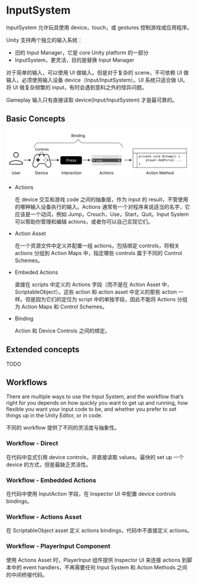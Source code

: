 # InputSystem

InputSystem 允许玩具使用 device，touch，或 gestures 控制游戏或应用程序。

Unity 支持两个独立的输入系统：

- 旧的 Input Manager，它是 core Unity platform 的一部分
- InputSystem，更灵活，目的是替换 Input Manager

对于简单的输入，可以使用 UI 做输入。但是对于复杂的 scene，不可依赖 UI 做输入，必须使用输入设备 device（Input/InputSystem）。UI 系统只适合做 UI。将 UI 做复杂频繁的 input，有时会遇到意料之外的怪异问题。

Gameplay 输入只有直接读取 device(Input/InputSystem) 才是最可靠的。

## Basic Concepts

![ConceptsOverview](image/ConceptsOverview.svg)

- Actions

  在 device 交互和游戏 code 之间的抽象层，作为 input 的 result，不管使用的哪种输入设备执行的输入。Actions 通常有一个对程序来说适当的名字，它应该是一个动词，例如 Jump，Crouch，Use，Start，Quit。Input System 可以帮助你管理和编辑 actions，或者你可以自己实现它们。

- Action Asset

  在一个资源文件中定义并配置一组 actions，包括绑定 controls，将相关 actions 分组到 Action Maps 中，指定哪些 controls 属于不同的 Control Schemes。

- Embeded Actions

  直接在 scripts 中定义的 Actions 字段（而不是在 Action Asset 中，ScriptableObject）。这些 action 和 action asset 中定义的那些 action 一样。但是因为它们的定位为 script 中的单独字段，因此不能将 Actions 分组为 Action Maps 和 Control Schemes。

- Binding

  Action 和 Device Controls 之间的绑定。

## Extended concepts

TODO

## Workflows

There are multiple ways to use the Input System, and the workflow that’s right for you depends on how quickly you want to get up and running, how flexible you want your input code to be, and whether you prefer to set things up in the Unity Editor, or in code.

不同的 workflow 提供了不同的灵活度与抽象性。

### Workflow - Direct

在代码中显式引用 device controls，并直接读取 values。最快的 set up 一个 device 的方式，但是最缺乏灵活性。

### Workflow - Embedded Actions

在代码中使用 InputAction 字段，在 Inspector UI 中配置 device controls bindings。

### Workflow - Actions Asset

在 ScriptableObject asset 定义 actions bindings，代码中不直接定义 actions。

### Workflow - PlayerInput Component

使用 Actions Asset 时，PlayerInput 组件提供 Inspector UI 来连接 actions 到脚本中的 event handlers，不再需要任何 Input System 和 Action Methods 之间的中间桥接代码。
